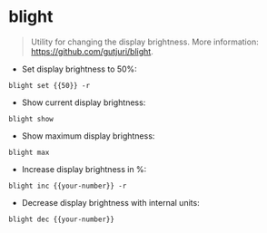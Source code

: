 # blight

> Utility for changing the display brightness.
> More information: <https://github.com/gutjuri/blight>.

- Set display brightness to 50%:

`blight set {{50}} -r`

- Show current display brightness:

`blight show`

- Show maximum display brightness:

`blight max`

- Increase display brightness in %:

`blight inc {{your-number}} -r`

- Decrease display brightness with internal units:

`blight dec {{your-number}}`
